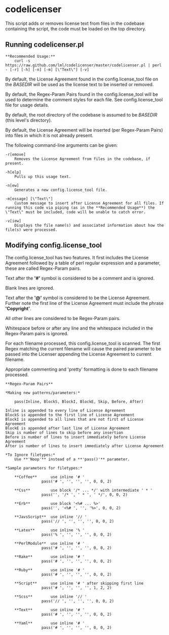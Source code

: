 codelicenser
============

This script adds or removes license text from files in the codebase containing the script, the code must be loaded on the top directory.

Running codelicenser.pl
-----------------------

    **Recommended Usage:**
    	curl -s https://raw.github.com/lml/codelicenser/master/codelicenser.pl | perl - [-r] [-h] [-n] [-m] [\"Text\"] [-v]

By default, the License Agreement found in the config.license_tool file on the *BASEDIR* will be used as the license text to be inserted or removed.

By default, the Regex-Param Pairs found in the config.license_tool will be used to determine the comment styles for each file. See config.license_tool file for usage details.

By default, the root directory of the codebase is assumed to be *BASEDIR* (this level's directory).

By default, the License Agreement will be inserted (per Regex-Param Pairs) into files in which it is not already present.

The following command-line arguments can be given:

    -r[emove]
        Removes the License Agreement from files in the codebase, if present.

    -h[elp]
    	Pulls up this usage text.

    -n[ew]
    	Generates a new config.license_tool file.

    -m[essage] [\"Text\"]
    	Custom message to insert after License Agreement for all files. If running this code via piping (as in the **Recommended Usage**) the \"Text\" must be included, code will be unable to catch error.

    -v[iew]
    	Displays the file name(s) and associated information about how the file(s) were processed.

Modifying config.license_tool
-----------------------------

The config.license_tool has two features. It first includes the License Agreement followed by a table of perl regular expression and a parameter, these are called Regex-Param pairs.

Text after the **'#'** symbol is considered to be a comment and is ignored.

Blank lines are ignored.

Text after the **'@'** symbol is considered to be the License Agreement. Further note the first line of the License Agreement must include the phrase **'Copyright'**.

All other lines are considered to be Regex-Param pairs.

Whitespace before or after any line and the whitespace included in the Regex-Param pairs is ignored.

For each filename processed, this config.license_tool is scanned. The first Regex matching the current filename will cause the paired parameter to be passed into the Licenser appending the License Agreement to current filename.

Appropriate commenting and 'pretty' formatting is done to each filename processed.

	**Regex-Param Pairs**

	*Making new patterns/parameters:*
	
		pass(Inline, BlockS, BlockI, BlockE, Skip, Before, After)
	
	Inline is appended to every line of License Agreement
	BlockS is appended to the first line of License Agreement
	BlockI is appended to all lines that are not first of License Agreement
	BlockE is appended after last line of License Agreement
	Skip is number of lines to skip before any insertion
	Before is number of lines to insert immediately before License Agreement
	After is number of lines to insert immediately after License Agreement

	*To Ignore filetypes:*
		Use **'Noop'** instead of a **'pass()'** parameter.

	*Sample parameters for filetypes:*
	
		**Coffee**		use inline '# '
					pass('# ', '', '', '', 0, 0, 2)

		**Css**			use block '/* ... */' with intermediate ' * '
					pass('', '/* ', ' * ', ' */', 0, 0, 2)

		**Erb**			use block '<%# ... %>'
					pass('', '<%# ', '', '%>', 0, 0, 2)

		**JavsScript**	use inline '// '
					pass('// ', '', '', '', 0, 0, 2)

		**Latex**		use inline '% '
					pass('% ', '', '', '', 0, 0, 2)

		**PerlModule**	use inline '# '
					pass('# ', '', '', '', 0, 0, 2)

		**Rake**		use inline '# '
					pass('# ', '', '', '', 0, 0, 2)

		**Ruby**		use inline '# '
					pass('# ', '', '', '', 0, 0, 2)

		**Script**		use inline '# ' after skipping first line
					pass('# ', '', '', '', 1, 2, 2)

		**Scss**		use inline '// '
					pass('// ', '', '', '', 0, 0, 2)

		**Text**		use inline '# '
					pass('# ', '', '', '', 0, 0, 2)

		**Yaml**		use inline '# '
					pass('# ', '', '', '', 0, 0, 2)